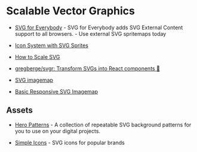# Scalable Vector Graphics

- [SVG for Everybody](https://github.com/jonathantneal/svg4everybody) - SVG for Everybody adds SVG External Content support to all browsers. - Use external SVG spritemaps today

- [Icon System with SVG Sprites](https://css-tricks.com/svg-sprites-use-better-icon-fonts/)

- [How to Scale SVG](https://css-tricks.com/scale-svg/)

- [gregberge/svgr: Transform SVGs into React components 🦁](https://github.com/gregberge/svgr)

- [SVG imagemap](http://thenewcode.com/760/Create-A-Responsive-Imagemap-With-SVG)

- [Basic Responsive SVG Imagemap](https://codepen.io/dudleystorey/pen/doexPL)

## Assets

- [Hero Patterns](http://www.heropatterns.com) - A collection of repeatable SVG background patterns for you to use on your digital projects.

- [Simple Icons](https://github.com/danleech/simple-icons) - SVG icons for popular brands
